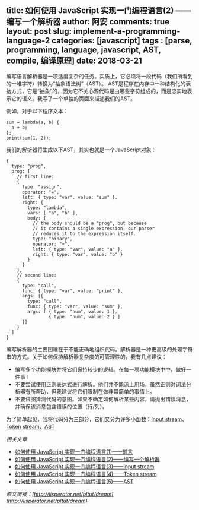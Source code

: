 title: 如何使用 JavaScript 实现一门编程语言(2) —— 编写一个解析器
author: 阿安
comments: true
layout: post
slug: implement-a-programming-language-2
categories: [javascript]
tags : [parse, programming, language, javascript, AST, compile, 编译原理]
date: 2018-03-21
---

编写语言解析器是一项适度复杂的任务。实质上，它必须将一段代码（我们所看到的一堆字符）转换为“抽象语法树”（AST）。
AST是程序在内存中一种结构化的表达方式，它是“抽象”的，因为它不关心源代码是由哪些字符组成的，而是忠实地表示它的语义。我写了一个单独的页面来描述我们的AST。

例如，对于以下程序文本：

    sum = lambda(a, b) {
      a + b;
    };
    print(sum(1, 2));

我们的解析器将生成以下AST，其实也就是一个JavaScript对象：

    {
      type: "prog",
      prog: [
        // first line:
        {
          type: "assign",
          operator: "=",
          left: { type: "var", value: "sum" },
          right: {
            type: "lambda",
            vars: [ "a", "b" ],
            body: {
              // the body should be a "prog", but because
              // it contains a single expression, our parser
              // reduces it to the expression itself.
              type: "binary",
              operator: "+",
              left: { type: "var", value: "a" },
              right: { type: "var", value: "b" }
            }
          }
        },
        // second line:
        {
          type: "call",
          func: { type: "var", value: "print" },
          args: [{
            type: "call",
            func: { type: "var", value: "sum" },
            args: [ { type: "num", value: 1 },
                    { type: "num", value: 2 } ]
          }]
        }
      ]
    }

编写解析器的主要困难在于不能正确地组织代码。解析器是一种更高级的处理字符串的方式。关于如何保持解析器复杂度的可管理性的，我有几点建议：

- 编写多个功能模块并将它们保持较少的逻辑。在每一项功能模块中中，做好一件事！
- 不要尝试使用正则表达式进行解析。他们并不能派上用场，虽然正则对词法分析器有所帮助，但我建议将它们限制在做非常简单的事情上。
- 不要试图猜测代码的意图。如果不确定如何解析某些内容，请抛出错误消息，并确保该消息包含错误的位置（行/列）。

为了简单起见，我将代码分为三部分，它们又分为许多小函数：[Input stream](/implement-a-programming-language-3)、[Token stream](/implement-a-programming-language-4)、[AST](/implement-a-programming-language-5)

_相关文章_

- [如何使用 JavaScript 实现一门编程语言(1)——前言](/implement-a-programming-language)
- [如何使用 JavaScript 实现一门编程语言(2)——编写一个解析器](/implement-a-programming-language-2)
- [如何使用 JavaScript 实现一门编程语言(3)——Input stream](/implement-a-programming-language-3)
- [如何使用 JavaScript 实现一门编程语言(4)——Token stream](/implement-a-programming-language-4)
- [如何使用 JavaScript 实现一门编程语言(5)——AST](/implement-a-programming-language-5)



_原文链接：[http://lisperator.net/pltut/dream](http://lisperator.net/pltut/dream)_